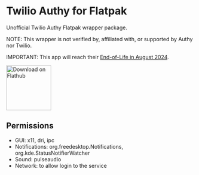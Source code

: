 # Twilio Authy for Flatpak

Unofficial Twilio Authy Flatpak wrapper package.

NOTE: This wrapper is not verified by, affiliated with, or supported by Authy nor Twilio.

IMPORTANT: This app will reach their [End-of-Life in August 2024](https://support.authy.com/hc/en-us/articles/17592416719003-Authy-for-Desktop-End-of-Life-EOL-).

<a href='https://flathub.org/apps/details/com.authy.Authy'><img width='120' alt='Download on Flathub' src='https://flathub.org/assets/badges/flathub-badge-en.png'/></a>

## Permissions

- GUI: x11, dri, ipc
- Notifications: org.freedesktop.Notifications, org.kde.StatusNotifierWatcher
- Sound: pulseaudio
- Network: to allow login to the service
